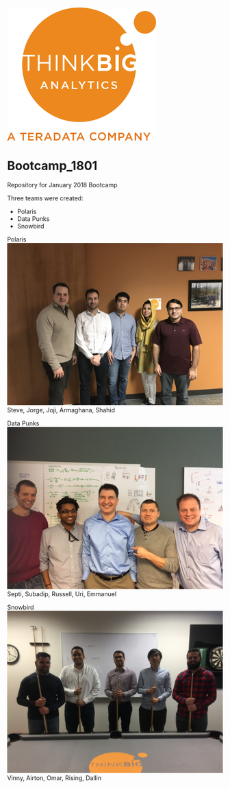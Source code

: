 ![](img/NewLogo.png)
# Bootcamp_1801
Repository for January 2018 Bootcamp

Three teams were created:

*  Polaris
*  Data Punks
*  Snowbird 

Polaris
![](img/IMG_1319.JPG)
Steve, Jorge, Joji, Armaghana, Shahid

Data Punks
![](img/IMG_1323.JPG)
Septi, Subadip, Russell, Uri, Emmanuel

Snowbird
![](img/IMG_9834.JPG)
Vinny, Airton, Omar, Rising, Dallin
